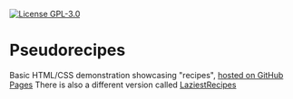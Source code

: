 [![License GPL-3.0](https://img.shields.io/github/license/Stelvey/LaziestRecipes)](LICENSE)

# Pseudorecipes
Basic HTML/CSS demonstration showcasing "recipes", [hosted on GitHub Pages](https://stelvey.github.io/Pseudorecipes)
There is also a different version called [LaziestRecipes](https://github.com/Stelvey/LaziestRecipes)
